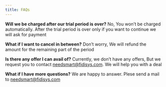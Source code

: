 ```yaml
---
title: FAQs
---
```


**Will we be charged after our trial period is over?**
No, You won’t be charged automatically. After the trial period is over only if you want to continue we will ask for payment

**What if I want to cancel in between?**
Don’t worry, We will refund the amount for the remaining part of the period

**Is there any offer I can avail of?**
Currently, we don’t have any offers, But we request you to contact needsmart@fidisys.com. We will help you with a deal

**What if I have more questions?**
We are happy to answer. Plese send a mail to needsmart@fidisys.com
